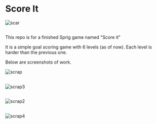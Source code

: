# Score It

![scar](https://github.com/user-attachments/assets/169822c9-6268-4ed0-b634-dc4dc62cf77e)

## 

This repo is for a finished Sprig game named "Score it"

It is a simple goal scoring game with 6 levels (as of now). Each level is harder than the previous one.

Below are screenshots of work.


![scrap](https://github.com/user-attachments/assets/c06178f3-2a86-406f-a7c4-0e582b24bab3) 
## 
![scrap3](https://github.com/user-attachments/assets/a39d958d-7f23-4e34-b5df-9b2e6f8fd324)
## 
![scrap2](https://github.com/user-attachments/assets/aa11f3e6-9885-426b-b825-9c9b865d67b2)
## 
![scrap4](https://github.com/user-attachments/assets/6299799f-7ae1-4aeb-8fc5-99fc5c7b399e)
